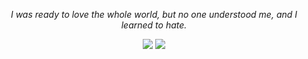 <p align = "center"><i> I was ready to love the whole world, but no one understood me, and I learned to hate.</i></p>



   <p align = "center">
    <img src = "https://github-readme-stats.vercel.app/api/top-langs/?username=CristianBudeanu&hide=html,css,java&title_color=ffffff&text_color=c9cacc&icon_color=2bbc8a&bg_color=0d1117&langs_count=3">
  <img src="https://github-readme-stats.vercel.app/api?username=CristianBudeanu&show_icons=true&line_height=27&count_private=true&title_color=ffffff&text_color=c9cacc&icon_color=ffffff&bg_color=0d1117"/>
</p>
